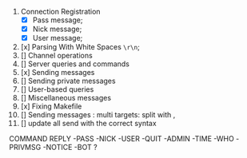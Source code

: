 
1. Connection Registration
     - [x] Pass message;
     - [x] Nick message;
     - [x] User message;
2. [x] Parsing With White Spaces  `\r\n`;
3. [] Channel operations
4. [] Server queries and commands
5. [x] Sending messages 
5. [] Sending private messages
6. [] User-based queries
7. [] Miscellaneous messages
8. [x] Fixing Makefile
9. [] Sending messages : multi targets: split with ,
10. [] update all send with the correct syntax  



COMMAND REPLY
-PASS
-NICK
-USER
-QUIT
-ADMIN
-TIME
-WHO
-PRIVMSG
-NOTICE
-BOT ?
